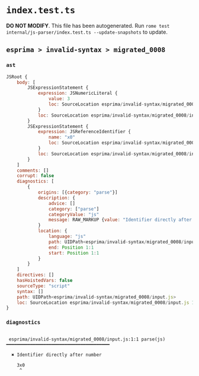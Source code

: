 # `index.test.ts`

**DO NOT MODIFY**. This file has been autogenerated. Run `rome test internal/js-parser/index.test.ts --update-snapshots` to update.

## `esprima > invalid-syntax > migrated_0008`

### `ast`

```javascript
JSRoot {
	body: [
		JSExpressionStatement {
			expression: JSNumericLiteral {
				value: 3
				loc: SourceLocation esprima/invalid-syntax/migrated_0008/input.js 1:0-1:1
			}
			loc: SourceLocation esprima/invalid-syntax/migrated_0008/input.js 1:0-1:1
		}
		JSExpressionStatement {
			expression: JSReferenceIdentifier {
				name: "x0"
				loc: SourceLocation esprima/invalid-syntax/migrated_0008/input.js 1:1-1:3 (x0)
			}
			loc: SourceLocation esprima/invalid-syntax/migrated_0008/input.js 1:1-1:3
		}
	]
	comments: []
	corrupt: false
	diagnostics: [
		{
			origins: [{category: "parse"}]
			description: {
				advice: []
				category: ["parse"]
				categoryValue: "js"
				message: RAW_MARKUP {value: "Identifier directly after number"}
			}
			location: {
				language: "js"
				path: UIDPath<esprima/invalid-syntax/migrated_0008/input.js>
				end: Position 1:1
				start: Position 1:1
			}
		}
	]
	directives: []
	hasHoistedVars: false
	sourceType: "script"
	syntax: []
	path: UIDPath<esprima/invalid-syntax/migrated_0008/input.js>
	loc: SourceLocation esprima/invalid-syntax/migrated_0008/input.js 1:0-2:0
}
```

### `diagnostics`

```

 esprima/invalid-syntax/migrated_0008/input.js:1:1 parse(js) ━━━━━━━━━━━━━━━━━━━━━━━━━━━━━━━━━━━━━━━

  ✖ Identifier directly after number

    3x0
     ^


```
